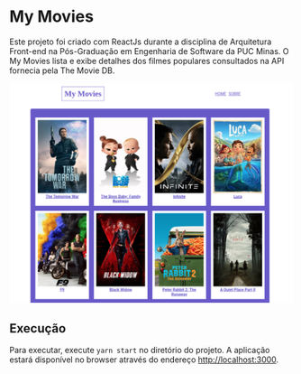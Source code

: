 # My Movies

Este projeto foi criado com ReactJs durante a disciplina de Arquitetura Front-end na Pós-Graduação em Engenharia de Software da PUC Minas. O My Movies lista e exibe detalhes dos filmes populares consultados na API fornecia pela The Movie DB.

![teste](movie-readme.png)



## Execução

Para executar, execute `yarn start` no diretório do projeto. A aplicação estará disponível no browser através do endereço [http://localhost:3000](http://localhost:3000).

